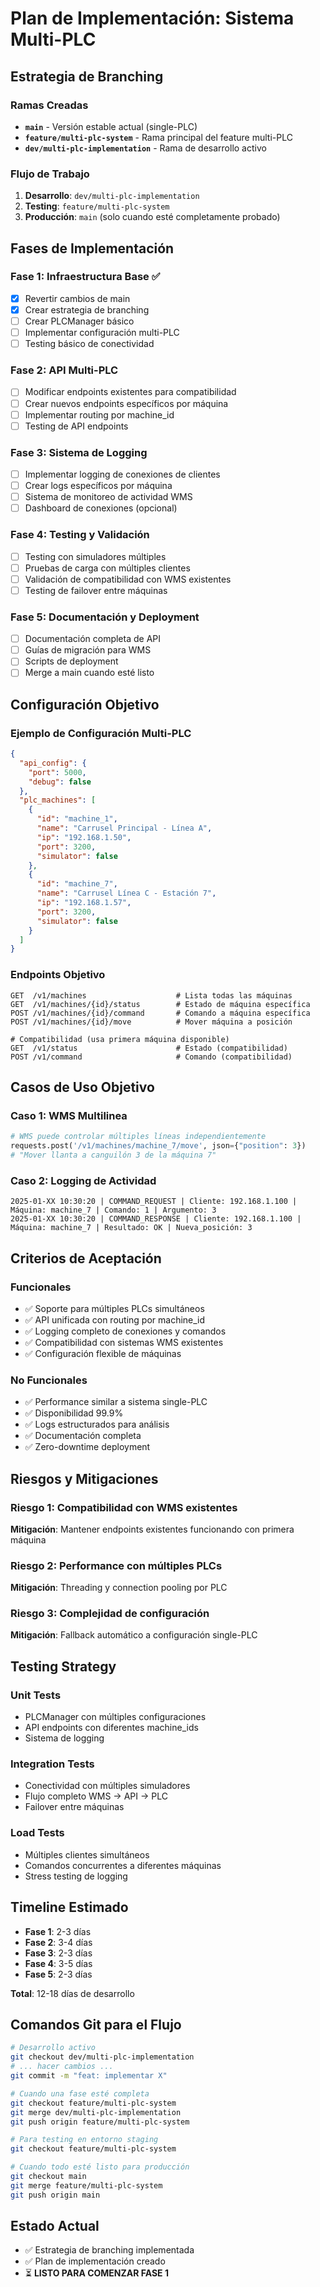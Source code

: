 # Plan de Implementación: Sistema Multi-PLC

## Estrategia de Branching

### Ramas Creadas

- **`main`** - Versión estable actual (single-PLC)
- **`feature/multi-plc-system`** - Rama principal del feature multi-PLC
- **`dev/multi-plc-implementation`** - Rama de desarrollo activo

### Flujo de Trabajo

1. **Desarrollo**: `dev/multi-plc-implementation`
2. **Testing**: `feature/multi-plc-system`
3. **Producción**: `main` (solo cuando esté completamente probado)

## Fases de Implementación

### Fase 1: Infraestructura Base ✅

- [x] Revertir cambios de main
- [x] Crear estrategia de branching
- [ ] Crear PLCManager básico
- [ ] Implementar configuración multi-PLC
- [ ] Testing básico de conectividad

### Fase 2: API Multi-PLC

- [ ] Modificar endpoints existentes para compatibilidad
- [ ] Crear nuevos endpoints específicos por máquina
- [ ] Implementar routing por machine_id
- [ ] Testing de API endpoints

### Fase 3: Sistema de Logging

- [ ] Implementar logging de conexiones de clientes
- [ ] Crear logs específicos por máquina
- [ ] Sistema de monitoreo de actividad WMS
- [ ] Dashboard de conexiones (opcional)

### Fase 4: Testing y Validación

- [ ] Testing con simuladores múltiples
- [ ] Pruebas de carga con múltiples clientes
- [ ] Validación de compatibilidad con WMS existentes
- [ ] Testing de failover entre máquinas

### Fase 5: Documentación y Deployment

- [ ] Documentación completa de API
- [ ] Guías de migración para WMS
- [ ] Scripts de deployment
- [ ] Merge a main cuando esté listo

## Configuración Objetivo

### Ejemplo de Configuración Multi-PLC

```json
{
  "api_config": {
    "port": 5000,
    "debug": false
  },
  "plc_machines": [
    {
      "id": "machine_1",
      "name": "Carrusel Principal - Línea A",
      "ip": "192.168.1.50",
      "port": 3200,
      "simulator": false
    },
    {
      "id": "machine_7",
      "name": "Carrusel Línea C - Estación 7",
      "ip": "192.168.1.57",
      "port": 3200,
      "simulator": false
    }
  ]
}
```

### Endpoints Objetivo

```
GET  /v1/machines                    # Lista todas las máquinas
GET  /v1/machines/{id}/status        # Estado de máquina específica
POST /v1/machines/{id}/command       # Comando a máquina específica
POST /v1/machines/{id}/move          # Mover máquina a posición

# Compatibilidad (usa primera máquina disponible)
GET  /v1/status                      # Estado (compatibilidad)
POST /v1/command                     # Comando (compatibilidad)
```

## Casos de Uso Objetivo

### Caso 1: WMS Multilinea

```python
# WMS puede controlar múltiples líneas independientemente
requests.post('/v1/machines/machine_7/move', json={"position": 3})
# "Mover llanta a canguilón 3 de la máquina 7"
```

### Caso 2: Logging de Actividad

```
2025-01-XX 10:30:20 | COMMAND_REQUEST | Cliente: 192.168.1.100 | Máquina: machine_7 | Comando: 1 | Argumento: 3
2025-01-XX 10:30:20 | COMMAND_RESPONSE | Cliente: 192.168.1.100 | Máquina: machine_7 | Resultado: OK | Nueva_posición: 3
```

## Criterios de Aceptación

### Funcionales

- ✅ Soporte para múltiples PLCs simultáneos
- ✅ API unificada con routing por machine_id
- ✅ Logging completo de conexiones y comandos
- ✅ Compatibilidad con sistemas WMS existentes
- ✅ Configuración flexible de máquinas

### No Funcionales

- ✅ Performance similar a sistema single-PLC
- ✅ Disponibilidad 99.9%
- ✅ Logs estructurados para análisis
- ✅ Documentación completa
- ✅ Zero-downtime deployment

## Riesgos y Mitigaciones

### Riesgo 1: Compatibilidad con WMS existentes

**Mitigación**: Mantener endpoints existentes funcionando con primera máquina

### Riesgo 2: Performance con múltiples PLCs

**Mitigación**: Threading y connection pooling por PLC

### Riesgo 3: Complejidad de configuración

**Mitigación**: Fallback automático a configuración single-PLC

## Testing Strategy

### Unit Tests

- PLCManager con múltiples configuraciones
- API endpoints con diferentes machine_ids
- Sistema de logging

### Integration Tests

- Conectividad con múltiples simuladores
- Flujo completo WMS -> API -> PLC
- Failover entre máquinas

### Load Tests

- Múltiples clientes simultáneos
- Comandos concurrentes a diferentes máquinas
- Stress testing de logging

## Timeline Estimado

- **Fase 1**: 2-3 días
- **Fase 2**: 3-4 días  
- **Fase 3**: 2-3 días
- **Fase 4**: 3-5 días
- **Fase 5**: 2-3 días

**Total**: 12-18 días de desarrollo

## Comandos Git para el Flujo

```bash
# Desarrollo activo
git checkout dev/multi-plc-implementation
# ... hacer cambios ...
git commit -m "feat: implementar X"

# Cuando una fase esté completa
git checkout feature/multi-plc-system
git merge dev/multi-plc-implementation
git push origin feature/multi-plc-system

# Para testing en entorno staging
git checkout feature/multi-plc-system

# Cuando todo esté listo para producción
git checkout main
git merge feature/multi-plc-system
git push origin main
```

## Estado Actual

- ✅ Estrategia de branching implementada
- ✅ Plan de implementación creado
- ⏳ **LISTO PARA COMENZAR FASE 1**
